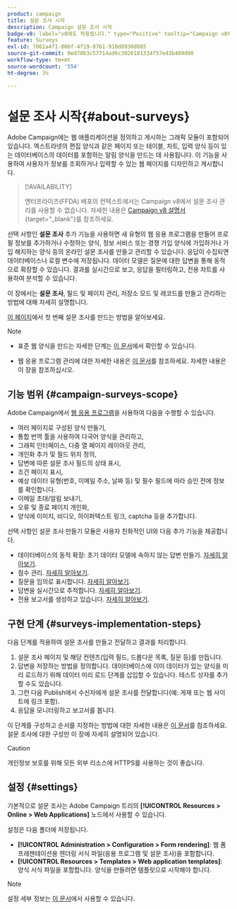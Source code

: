 ```yaml
---
product: campaign
title: 설문 조사 시작
description: Campaign 설문 조사 시작
badge-v8: label="v8에도 적용됩니다." type="Positive" tooltip="Campaign v8에도 적용됩니다."
feature: Surveys
exl-id: 7061a4f1-006f-4f19-8761-918d8930d885
source-git-commit: 0ed70b3c57714ad6c3926181334f57ed3b409d98
workflow-type: tm+mt
source-wordcount: '554'
ht-degree: 3%

---
```


# 설문 조사 시작{#about-surveys}

Adobe Campaign에는 웹 애플리케이션을 정의하고 게시하는 그래픽 모듈이 포함되어 있습니다. 엑스트라넷의 편집 양식과 같은 페이지 또는 테이블, 차트, 입력 양식 등이 있는 데이터베이스의 데이터를 포함하는 알림 양식을 만드는 데 사용됩니다. 이 기능을 사용하여 사용자가 정보를 조회하거나 입력할 수 있는 웹 페이지를 디자인하고 게시합니다.

>[!AVAILABILITY]
>
>엔터프라이즈(FFDA) 배포의 컨텍스트에서는 Campaign v8에서 설문 조사 관리를 사용할 수 없습니다. 자세한 내용은 [Campaign v8 설명서](https://experienceleague.adobe.com/en/docs/campaign/campaign-v8/config/architecture/ffda/enterprise-deployment){target="_blank"}를 참조하세요.


선택 사항인 **설문 조사** 추가 기능을 사용하면 새 유형의 웹 응용 프로그램을 만들어 프로필 정보를 추가하거나 수정하는 양식, 정보 서비스 또는 경쟁 가입 양식에 가입하거나 가입 해지하는 양식 등의 온라인 설문 조사를 만들고 관리할 수 있습니다. 응답이 수집되면 데이터베이스나 로컬 변수에 저장됩니다. 데이터 모델은 질문에 대한 답변을 통해 동적으로 확장할 수 있습니다. 결과를 실시간으로 보고, 응답을 필터링하고, 전용 차트를 사용하여 분석할 수 있습니다.

이 장에서는 **설문 조사**, 필드 및 페이지 관리, 저장소 모드 및 레코드를 만들고 관리하는 방법에 대해 자세히 설명합니다.

[이 페이지](getting-started-with-surveys.md)에서 첫 번째 설문 조사를 만드는 방법을 알아보세요.

>[!NOTE]
>
>* 표준 웹 양식을 만드는 자세한 단계는 [이 문서](../../web/using/about-web-forms.md)에서 확인할 수 있습니다.
>
>* 웹 응용 프로그램 관리에 대한 자세한 내용은 [이 문서](../../web/using/about-web-applications.md)를 참조하세요. 자세한 내용은 이 장을 참조하십시오.

## 기능 범위 {#campaign-surveys-scope}

Adobe Campaign에서 [웹 응용 프로그램](../../web/using/about-web-forms.md)을 사용하여 다음을 수행할 수 있습니다.

* 여러 페이지로 구성된 양식 만들기,
* 통합 번역 툴을 사용하여 다국어 양식을 관리하고,
* 그래픽 인터페이스, 다중 열 페이지 레이아웃 관리,
* 개인화 추가 및 필드 위치 정의,
* 답변에 따른 설문 조사 필드의 상태 표시,
* 조건 페이지 표시,
* 예상 데이터 유형(번호, 이메일 주소, 날짜 등) 및 필수 필드에 따라 승인 전에 정보를 확인합니다.
* 이메일 초대/알림 보내기,
* 오류 및 종료 페이지 개인화,
* 양식에 이미지, 비디오, 하이퍼텍스트 링크, captcha 등을 추가합니다.

선택 사항인 설문 조사 만들기 모듈은 사용자 친화적인 UI와 다음 추가 기능을 제공합니다.

* 데이터베이스의 동적 확장: 초기 데이터 모델에 속하지 않는 답변 만들기. [자세히 알아보기](../../surveys/using/managing-answers.md#storing-collected-answers).
* 점수 관리. [자세히 알아보기](../../surveys/using/managing-answers.md#score-management).
* 질문을 임의로 표시합니다. [자세히 알아보기](../../surveys/using/building-a-survey.md#adding-questions).
* 답변을 실시간으로 추적합니다. [자세히 알아보기](../../surveys/using/publish-track-and-use-collected-data.md#response-tracking).
* 전용 보고서를 생성하고 있습니다. [자세히 알아보기](../../surveys/using/publish-track-and-use-collected-data.md#reports-on-surveys).


## 구현 단계 {#surveys-implementation-steps}

다음 단계를 적용하여 설문 조사를 만들고 전달하고 결과를 처리합니다.

1. 설문 조사 페이지 및 해당 컨텐츠(입력 필드, 드롭다운 목록, 질문 등)를 만듭니다.
1. 답변을 저장하는 방법을 정의합니다. 데이터베이스에 이미 데이터가 있는 양식을 미리 로드하기 위해 데이터 미리 로드 단계를 삽입할 수 있습니다. 테스트 상자를 추가할 수도 있습니다.
1. 그런 다음 Publish에서 수신자에게 설문 조사를 전달합니다(예: 게재 또는 웹 사이트에 링크 포함).
1. 응답을 모니터링하고 보고서를 봅니다.

이 단계를 구성하고 순서를 지정하는 방법에 대한 자세한 내용은 [이 문서](../../web/using/about-web-forms.md)를 참조하세요. 설문 조사에 대한 구성만 이 장에 자세히 설명되어 있습니다.

>[!CAUTION]
>
>개인정보 보호를 위해 모든 외부 리소스에 HTTPS를 사용하는 것이 좋습니다.

## 설정 {#settings}

기본적으로 설문 조사는 Adobe Campaign 트리의 **[!UICONTROL Resources > Online > Web Applications]** 노드에서 사용할 수 있습니다.

설정은 다음 폴더에 저장됩니다.

* **[!UICONTROL Administration > Configuration > Form rendering]**: 웹 폼 프레젠테이션용 렌더링 서식 파일(응용 프로그램 및 설문 조사)을 포함합니다.
* **[!UICONTROL Resources > Templates > Web application templates]**: 양식 서식 파일을 포함합니다. 양식을 만들려면 템플릿으로 시작해야 합니다.

>[!NOTE]
>
>설정 세부 정보는 [이 문서](../../web/using/about-web-forms.md)에서 사용할 수 있습니다.
